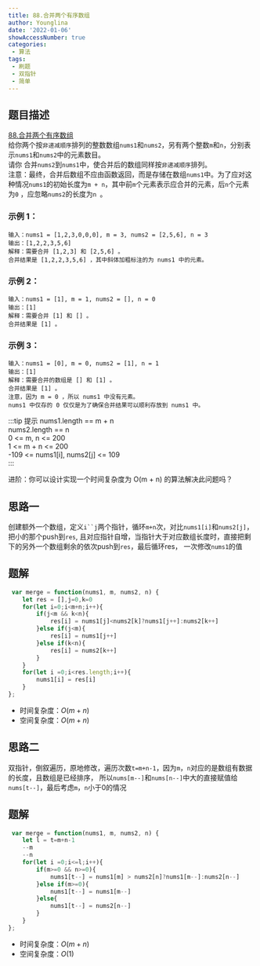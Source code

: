 ```yaml
---
title: 88.合并两个有序数组
author: Younglina
date: '2022-01-06'
showAccessNumber: true
categories:
 - 算法
tags:
 - 刷题
 - 双指针
 - 简单
---
```

## 题目描述
[88.合并两个有序数组](https://leetcode-cn.com/problems/merge-sorted-array/)  
给你两个按`非递减顺序`排列的整数数组`nums1`和`nums2`，另有两个整数`m`和`n`，分别表示`nums1`和`nums2`中的元素数目。  
请你 合并`nums2`到`nums1`中，使合并后的数组同样按`非递减顺序`排列。  
注意：最终，合并后数组不应由函数返回，而是存储在数组`nums1`中。为了应对这种情况`nums1`的初始长度为`m + n`，其中前`m`个元素表示应合并的元素，后`n`个元素为`0` ，应忽略`nums2`的长度为`n `。


### 示例 1：
```
输入：nums1 = [1,2,3,0,0,0], m = 3, nums2 = [2,5,6], n = 3
输出：[1,2,2,3,5,6]
解释：需要合并 [1,2,3] 和 [2,5,6] 。
合并结果是 [1,2,2,3,5,6] ，其中斜体加粗标注的为 nums1 中的元素。
```

### 示例 2：
```
输入：nums1 = [1], m = 1, nums2 = [], n = 0
输出：[1]
解释：需要合并 [1] 和 [] 。
合并结果是 [1] 。
```

### 示例 3：
```
输入：nums1 = [0], m = 0, nums2 = [1], n = 1
输出：[1]
解释：需要合并的数组是 [] 和 [1] 。
合并结果是 [1] 。
注意，因为 m = 0 ，所以 nums1 中没有元素。
nums1 中仅存的 0 仅仅是为了确保合并结果可以顺利存放到 nums1 中。
```

:::tip 提示
nums1.length == m + n  
nums2.length == n  
0 <= m, n <= 200  
1 <= m + n <= 200  
-109 <= nums1[i], nums2[j] <= 109  
:::

进阶：你可以设计实现一个时间复杂度为 O(m + n) 的算法解决此问题吗？

## 思路一
创建额外一个数组，定义`i``j`两个指针，循环`m+n`次，对比`nums1[i]`和`nums2[j]`，把小的那个push到`res`,
且对应指针自增，当指针大于对应数组长度时，直接把剩下的另外一个数组剩余的依次push到`res`，最后循环res，
一次修改`nums1`的值

## 题解
```javascript
 var merge = function(nums1, m, nums2, n) {
    let res = [],j=0,k=0
    for(let i=0;i<m+n;i++){
        if(j<m && k<n){
            res[i] = nums1[j]<nums2[k]?nums1[j++]:nums2[k++]
        }else if(j<m){
            res[i] = nums1[j++]
        }else if(k<n){
            res[i] = nums2[k++]
        }
    }
    for(let i =0;i<res.length;i++){
        nums1[i] = res[i]
    }
};
```
* 时间复杂度：$O(m + n)$
* 空间复杂度：$O(m + n)$

## 思路二
双指针，倒叙遍历，原地修改，遍历次数`t=m+n-1`，因为`m`，`n`对应的是数组有数据的长度，且数组是已经排序，
所以`nums[m--]`和`nums[n--]`中大的直接赋值给`nums[t--]`，最后考虑`m`，`n`小于0的情况

## 题解
```javascript
 var merge = function(nums1, m, nums2, n) {
    let l = t=m+n-1
    --m
    --n
    for(let i =0;i<=l;i++){
        if(m>=0 && n>=0){
            nums1[t--] = nums1[m] > nums2[n]?nums1[m--]:nums2[n--]
        }else if(m>=0){
            nums1[t--] = nums1[m--]
        }else{
            nums1[t--] = nums2[n--]
        }
    }
};
```
* 时间复杂度：$O(m + n)$
* 空间复杂度：$O(1)$